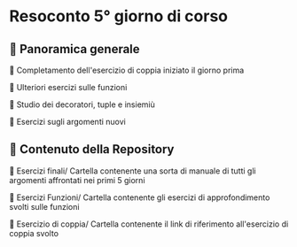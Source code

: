 # Resoconto 5° giorno di corso

## 📌 Panoramica generale

 🔺  Completamento dell'esercizio di coppia iniziato il giorno prima
 
 🔺  Ulteriori esercizi sulle funzioni
 
 🔺  Studio dei decoratori, tuple e insiemiù
 
 🔺  Esercizi sugli argomenti nuovi
 
## 📂 Contenuto della Repository
🔸 Esercizi finali/
Cartella contenente una sorta di manuale di tutti gli argomenti affrontati nei primi 5 giorni

🔸 Esercizi Funzioni/
Cartella contenente gli esercizi di approfondimento svolti sulle funzioni

🔸 Esercizio di coppia/
Cartella contenente il link di riferimento all'esercizio di coppia svolto
